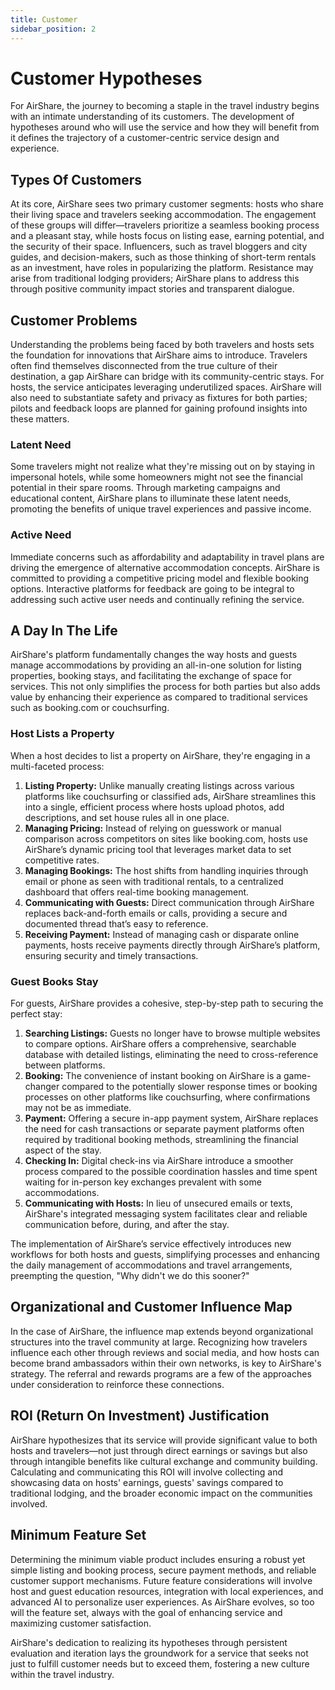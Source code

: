 ```yaml
---
title: Customer
sidebar_position: 2
---
```


# Customer Hypotheses

For AirShare, the journey to becoming a staple in the travel industry begins
with an intimate understanding of its customers. The development of hypotheses
around who will use the service and how they will benefit from it defines the
trajectory of a customer-centric service design and experience.

## Types Of Customers

At its core, AirShare sees two primary customer segments: hosts who share their
living space and travelers seeking accommodation. The engagement of these groups
will differ—travelers prioritize a seamless booking process and a pleasant stay,
while hosts focus on listing ease, earning potential, and the security of their
space. Influencers, such as travel bloggers and city guides, and
decision-makers, such as those thinking of short-term rentals as an investment,
have roles in popularizing the platform. Resistance may arise from traditional
lodging providers; AirShare plans to address this through positive community
impact stories and transparent dialogue.

## Customer Problems

Understanding the problems being faced by both travelers and hosts sets the
foundation for innovations that AirShare aims to introduce. Travelers often find
themselves disconnected from the true culture of their destination, a gap
AirShare can bridge with its community-centric stays. For hosts, the service
anticipates leveraging underutilized spaces. AirShare will also need to
substantiate safety and privacy as fixtures for both parties; pilots and
feedback loops are planned for gaining profound insights into these matters.

### Latent Need

Some travelers might not realize what they're missing out on by staying in
impersonal hotels, while some homeowners might not see the financial potential
in their spare rooms. Through marketing campaigns and educational content,
AirShare plans to illuminate these latent needs, promoting the benefits of
unique travel experiences and passive income.

### Active Need

Immediate concerns such as affordability and adaptability in travel plans are
driving the emergence of alternative accommodation concepts. AirShare is
committed to providing a competitive pricing model and flexible booking options.
Interactive platforms for feedback are going to be integral to addressing such
active user needs and continually refining the service.

## A Day In The Life

AirShare's platform fundamentally changes the way hosts and guests manage
accommodations by providing an all-in-one solution for listing properties,
booking stays, and facilitating the exchange of space for services. This not
only simplifies the process for both parties but also adds value by enhancing
their experience as compared to traditional services such as booking.com or
couchsurfing.

### Host Lists a Property

When a host decides to list a property on AirShare, they're engaging in a
multi-faceted process:

1. **Listing Property:** Unlike manually creating listings across various
   platforms like couchsurfing or classified ads, AirShare streamlines this into a
   single, efficient process where hosts upload photos, add descriptions, and set
   house rules all in one place.
1. **Managing Pricing:** Instead of relying on guesswork or manual comparison
   across competitors on sites like booking.com, hosts use AirShare’s dynamic
   pricing tool that leverages market data to set competitive rates.
1. **Managing Bookings:** The host shifts from handling inquiries through email
   or phone as seen with traditional rentals, to a centralized dashboard that
   offers real-time booking management.
1. **Communicating with Guests:** Direct communication through AirShare replaces
   back-and-forth emails or calls, providing a secure and documented thread that’s
   easy to reference.
1. **Receiving Payment:** Instead of managing cash or disparate online payments,
   hosts receive payments directly through AirShare’s platform, ensuring security
   and timely transactions.

### Guest Books Stay

For guests, AirShare provides a cohesive, step-by-step path to securing the
perfect stay:

1. **Searching Listings:** Guests no longer have to browse multiple websites to
   compare options. AirShare offers a comprehensive, searchable database with
   detailed listings, eliminating the need to cross-reference between platforms.
1. **Booking:** The convenience of instant booking on AirShare is a game-changer
   compared to the potentially slower response times or booking processes on
   other platforms like couchsurfing, where confirmations may not be as
   immediate.
1. **Payment:** Offering a secure in-app payment system, AirShare replaces the
   need for cash transactions or separate payment platforms often required by
   traditional booking methods, streamlining the financial aspect of the stay.
1. **Checking In:** Digital check-ins via AirShare introduce a smoother process
   compared to the possible coordination hassles and time spent waiting for
   in-person key exchanges prevalent with some accommodations.
1. **Communicating with Hosts:** In lieu of unsecured emails or texts,
   AirShare's integrated messaging system facilitates clear and reliable
   communication before, during, and after the stay.

The implementation of AirShare’s service effectively introduces new workflows
for both hosts and guests, simplifying processes and enhancing the daily
management of accommodations and travel arrangements, preempting the question,
"Why didn't we do this sooner?"

## Organizational and Customer Influence Map

In the case of AirShare, the influence map extends beyond organizational
structures into the travel community at large. Recognizing how travelers
influence each other through reviews and social media, and how hosts can become
brand ambassadors within their own networks, is key to AirShare's strategy. The
referral and rewards programs are a few of the approaches under consideration to
reinforce these connections.

## ROI (Return On Investment) Justification

AirShare hypothesizes that its service will provide significant value to both
hosts and travelers—not just through direct earnings or savings but also through
intangible benefits like cultural exchange and community building. Calculating
and communicating this ROI will involve collecting and showcasing data on hosts'
earnings, guests' savings compared to traditional lodging, and the broader
economic impact on the communities involved.

## Minimum Feature Set

Determining the minimum viable product includes ensuring a robust yet simple
listing and booking process, secure payment methods, and reliable customer
support mechanisms. Future feature considerations will involve host and guest
education resources, integration with local experiences, and advanced AI to
personalize user experiences. As AirShare evolves, so too will the feature set,
always with the goal of enhancing service and maximizing customer satisfaction.

AirShare's dedication to realizing its hypotheses through persistent evaluation
and iteration lays the groundwork for a service that seeks not just to fulfill
customer needs but to exceed them, fostering a new culture within the travel
industry.
